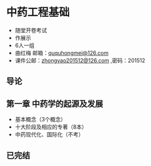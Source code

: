 # 中药工程基础

- 随堂开卷考试
- 作展示
- 6人一组
- 曲红梅 邮箱：ququhongmei@126.com
- 课件公邮：zhongyao201512@126.com ,密码：201512

## 导论

## 第一章 中药学的起源及发展

- 基本概念（3个概念）
- 十大阶段及相应的专著（8本）
- 中药现代化、国际化（不考）



## 已完结

 